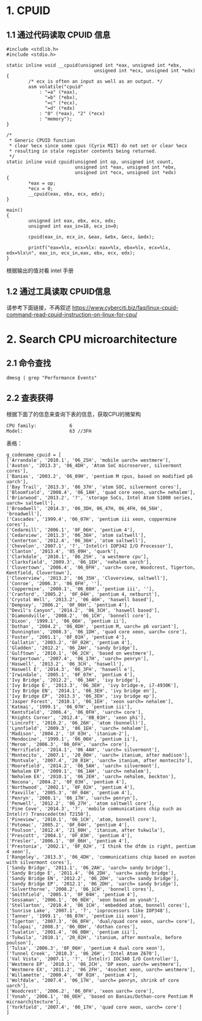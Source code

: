 # 1. CPUID #
## 1.1 通过代码读取 CPUID 信息

	#include <stdlib.h>
	#include <stdio.h>
	
	static inline void __cpuid(unsigned int *eax, unsigned int *ebx,
	                                unsigned int *ecx, unsigned int *edx)
	{
	        /* ecx is often an input as well as an output. */
	        asm volatile("cpuid"
	            : "=a" (*eax),
	              "=b" (*ebx),
	              "=c" (*ecx),
	              "=d" (*edx)
	            : "0" (*eax), "2" (*ecx)
	            : "memory");
	}
	
	/*
	 * Generic CPUID function
	 * clear %ecx since some cpus (Cyrix MII) do not set or clear %ecx
	 * resulting in stale register contents being returned.
	 */
	static inline void cpuid(unsigned int op, unsigned int count,
	                         unsigned int *eax, unsigned int *ebx,
	                         unsigned int *ecx, unsigned int *edx)
	{
	        *eax = op;
	        *ecx = 0;
	        __cpuid(eax, ebx, ecx, edx);
	}
	
	main()
	{
	        unsigned int eax, ebx, ecx, edx;
			unsigned int eax_in=18, ecx_in=0;

	        cpuid(eax_in, ecx_in, &eax, &ebx, &ecx, &edx);
	
	        printf("eax=%lx, ecx=%lx: eax=%lx, ebx=%lx, ecx=%lx, edx=%lx\n", eax_in, ecx_in,eax, ebx, ecx, edx);
	}

根据输出的值对看 intel 手册

## 1.2 通过工具读取 CPUID信息
请参考下面链接，不再叙述
https://www.cyberciti.biz/faq/linux-cpuid-command-read-cpuid-instruction-on-linux-for-cpu/

# 2. Search CPU microarchitecture #

## 2.1 命令查找 ##

	dmesg | grep "Performance Events"

## 2.2 查表获得 ##

根据下面了的信息来查询下表的信息，获取CPU的微架构

	CPU family:            6
	Model:                 63 //3FH

表格：

	g_codename_cpuid = [
	['Arrandale', '2010.1', '06_25H', 'mobile uarch= westmere'],
	['Avoton', '2013.3', '06_4DH', 'Atom SoC microserver, silvermont cores'],
	['Banias', '2003.2', '06_09H', 'pentium M cpus, based on modified p6 uarch'],
	['Bay Trail', '2013.3', '06_37H', 'atom SOC, silvermont cores'],
	['Bloomfield', '2008.4', '06_1AH', 'quad core xeon, uarch= nehalem'],
	['Briarwood', '2013.2', '?', 'storage SoCs, Intel Atom S1000 series, uarch= saltwell'],
	['Broadwell', '2014.3', '06_3DH, 06_47H, 06_4FH, 06_56H', 'broadwell'],
	['Cascades', '1999.4', '06_07H', 'pentium iii xeon, coppermine cores'],
	['Cedarmill', '2006.1', '0F_06H', 'pentium 4'],
	['Cedarview', '2011.3', '06_36H', 'atom saltwell'],
	['Centerton', '2012.4', '06_36H', 'atom saltwell'],
	['Chevelon', '2007.1', '?', 'Intel(r) IOP342 I/O Processor'],
	['Clanton', '2013.4', '05_09H', 'quark'],
	['Clarkdale', '2010.1', '06_25H', 'a westmere cpu'],
	['Clarksfield', '2009.3', '06_1EH', 'nehalem uarch'],
	['Clovertown', '2006.4', '06_0FH', 'uarch= core, Woodcrest, Tigerton, Kentfield, Clovertown'],
	['Cloverview', '2013.2', '06_35H', 'Cloverview, saltwell'],
	['Conroe', '2006.3', '06_0FH', ''],
	['Coppermine', '2000.1', '06_08H', 'pentium iii', ''],
	['Cranford', '2005.2', '0F_04H', 'pentium 4, netburst'],
	['Crystal Well', '2013.2', '06_46H', 'haswell based'],
	['Dempsey', '2006.2', '0F_06H', 'pentium 4'],
	["Devil's Canyon", '2014.2', '06_3CH', 'haswell based'],
	['Diamondville', '2008.2', '06_1CH', 'bonnell core'],
	['Dixon', '1999.1', '06_06H', 'pentium ii'],
	['Dothan', '2004.2', '06_0DH', 'pentium M, uarch= p6 variant'],
	['Dunnington', '2008.3', '06_1DH', 'quad core xeon, uarch= core'],
	['Foster', '2001.1', '0F_01H', 'pentium 4'],
	['Gallatin', '2003.2', '0F_02H', 'pentium 4'],
	['Gladden', '2012.2', '06_2AH', 'sandy bridge'],
	['Gulftown', '2010.1', '06_2CH', 'based on westmere'],
	['Harpertown', '2007.4', '06_17H', 'uarch= penryn'],
	['Haswell', '2013.2', '06_3CH', 'haswell'],
	['Haswell E', '2014.3', '06_3FH', 'haswell e'],
	['Irwindale', '2005.1', '0F_07H', 'pentium 4'],
	['Ivy Bridge', '2012.2', '06_3AH', 'ivy bridge'],
	['Ivy Bridge E', '2013.3', '06_3EH', 'ivy bridge-e, i7-4930K'],
	['Ivy Bridge EN', '2014.1', '06_3EH', 'ivy bridge en'],
	['Ivy Bridge EP', '2013.3', '06_3EH', 'ivy bridge ep'],
	['Jasper Forest', '2010.1', '06_1EH', 'xeon uarch= nehalem'],
	['Katmai', '1999.1', '06_07H', 'pentium iii'],
	['Kentsfield', '2006.4', '06_0FH', 'uarch= core'],
	['Knights Corner', '2012.4', '0B_01H', 'xeon phi'],
	['Lincroft', '2010.2', '06_26H', 'atom (bonnell)'],
	['Lynnfield', '2009.3', '06_1EH', 'uarch= nehalem'],
	['Madison', '2004.2', '1F_03H', 'itanium-2'],
	['Mendocino', '1999.1', '06_06H', 'pentium ii'],
	['Merom', '2006.3', '06_0FH', 'uarch= core'],
	['Merrifield', '2014.1', '06_4AH', 'uarch= silvermont'],
	['Montecito', '2007.1', '20_00H', 'uarch= itanium, after madison'],
	['Montvale', '2007.4', '20_01H', 'uarch= itanium, after montecito'],
	['Moorefield', '2014.2', '06_5AH', 'uarch= silvermont'],
	['Nehalem EP', '2009.1', '06_1AH', 'uarch= nehalem'],
	['Nehalem EX', '2010.1', '06_2EH', 'uarch= nehalem, beckton'],
	['Nocona', '2004.2', '0F_03H', 'pentium 4'],
	['Northwood', '2002.1', '0F_02H', 'pentium 4'],
	['Paxville', '2005.3', '0F_04H', 'pentium 4'],
	['Penryn', '2008.1', '06_17H', 'uarch= penryn'],
	['Penwell', '2012.2', '06_27H', 'atom saltwell core'],
	['Pine Cove', '2014.3', '?', 'mobile communications chip such as Intel(r) Transcede(tm) T2150'],
	['Pineview', '2010.1', '06_1CH', 'atom, bonnell core'],
	['Potomac', '2005.2', '0F_04H', 'pentium 4'],
	['Poulson', '2012.4', '21_00H', 'itanium, after tukwila'],
	['Prescott', '2004.1', '0F_03H', 'pentium 4'],
	['Presler', '2006.1', '0F_06H', 'pentium 4'],
	['Prestonia', '2002.1', '0F_02H', 'I think the dfdm is right, pentium 4 xeon'],
	['Rangeley', '2013.3', '06_4DH', 'communications chip based on avoton with silvermont cores'],
	['Sandy Bridge', '2011.1', '06_2AH', 'uarch= sandy bridge'],
	['Sandy Bridge E', '2011.4', '06_2DH', 'uarch= sandy bridge'],
	['Sandy Bridge EN', '2012.2', '06_2DH', 'uarch= sandy bridge'],
	['Sandy Bridge EP', '2012.1', '06_2DH', 'uarch= sandy bridge'],
	['Silverthorne', '2008.2', '06_1CH', 'bonnell cores'],
	['Smithfield', '2005.1', '0F_04H', 'pentium 4'],
	['Sossaman', '2006.1', '06_0EH', 'xeon based on yonah'],
	['Stellarton', '2010.4', '06_1CH', 'embedded atom, bonnell cores'],
	['Sunrise Lake', '2007.1', '?', 'ioprocessors like IOP348'],
	['Tanner', '1999.1', '06_07H', 'pentium iii xeon'],
	['Tigerton', '2007.3', '06_0FH', 'dual/quad core xeon, uarch= core'],
	['Tolapai', '2008.3', '06_0DH', 'dothan cores'],
	['Tualatin', '2001.4', '06_0BH', 'pentium iii'],
	['Tukwila', '2010.1', '20_02H', 'itanium, after montvale, before poulson'],
	['Tulsa', '2006.3', '0F_06H', 'pentium 4 dual core xeon'],
	['Tunnel Creek', '2010.3', '06_26H', 'Intel Atom Z670'],
	['Val Vista', '2007.1', '?', 'Intel(r) IOC340 I/O Controller'],
	['Westmere EP', '2010.1', '06_2CH', 'DP xeon, uarch= westmere'],
	['Westmere EX', '2011.2', '06_2FH', '4socket xeon, uarch= westmere'],
	['Willamette', '2000.4', '0F_01H', 'pentium 4'],
	['Wolfdale', '2007.4', '06_17H', 'uarch= penryn, shrink of core uarch'],
	['Woodcrest', '2006.2', '06_0FH', 'xeon uarch= core'],
	['Yonah', '2006.1', '06_0EH', 'based on Banias/Dothan-core Pentium M microarchitecture'],
	['Yorkfield', '2007.4', '06_17H', 'quad core xeon, uarch= core']
    ]

